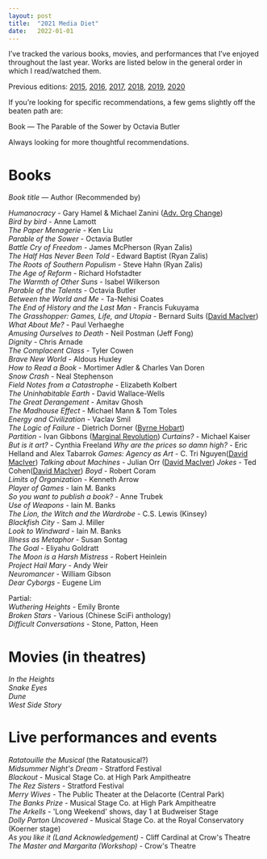 ```yaml
---
layout: post
title:  "2021 Media Diet"
date:   2022-01-01
---
```


I’ve tracked the various books, movies, and performances that I’ve enjoyed throughout the last year. Works are listed below in the general order in which I read/watched them.

Previous editions: [2015](https://smflem.github.io/2016/01/10/2015_media_diet.html), [2016](https://smflem.github.io/2017/01/08/2016_media_diet.html), [2017](https://smflem.github.io/2018/01/06/2017_media_diet.html), [2018](https://smflem.github.io/2019/01/20/2018_media_diet.html), [2019](https://smflem.github.io/2020/01/01/2019_media_diet.html), [2020](https://smflem.github.io/2021/01/01/2020_media_diet.html)

If you’re looking for specific recommendations, a few gems slightly off the beaten path are:

Book — The Parable of the Sower by Octavia Butler

Always looking for more thoughtful recommendations.

# **Books**
*Book title* — Author (Recommended by)

*Humanocracy* - Gary Hamel & Michael Zanini ([Adv. Org Change](https://www8.gsb.columbia.edu/courses/mba/2012/spring/b8720-001)) <br>
*Bird by bird* - Anne Lamott <br>
*The Paper Menagerie* - Ken Liu <br>
*Parable of the Sower* - Octavia Butler <br>
*Battle Cry of Freedom* - James McPherson (Ryan Zalis) <br>
*The Half Has Never Been Told* - Edward Baptist (Ryan Zalis) <br>
*The Roots of Southern Populism* - Steve Hahn (Ryan Zalis) <br>
*The Age of Reform* - Richard Hofstadter <br>
*The Warmth of Other Suns* - Isabel Wilkerson <br>
*Parable of the Talents* - Octavia Butler <br>
*Between the World and Me* - Ta-Nehisi Coates <br>
*The End of History and the Last Man* - Francis Fukuyama <br>
*The Grasshopper: Games, Life, and Utopia* - Bernard Suits ([David MacIver](https://drmaciver.substack.com/p/a-few-book-recommendations)) <br>
*What About Me?* - Paul Verhaeghe <br>
*Amusing Ourselves to Death* - Neil Postman (Jeff Fong) <br>
*Dignity* - Chris Arnade <br>
*The Complacent Class* - Tyler Cowen <br>
*Brave New World* - Aldous Huxley <br>
*How to Read a Book* - Mortimer Adler & Charles Van Doren <br>
*Snow Crash* - Neal Stephenson <br>
*Field Notes from a Catastrophe* - Elizabeth Kolbert <br>
*The Uninhabitable Earth* - David Wallace-Wells <br>
*The Great Derangement* - Amitav Ghosh <br>
*The Madhouse Effect* - Michael Mann & Tom Toles <br>
*Energy and Civilization* - Vaclav Smil <br>
*The Logic of Failure* - Dietrich Dorner ([Byrne Hobart](https://diff.substack.com/p/the-diff-reading-list)) <br>
*Partition* - Ivan Gibbons ([Marginal Revolution](https://marginalrevolution.com/marginalrevolution/2021/04/partition-how-and-why-ireland-was-divided.html))
*Curtains?* - Michael Kaiser
*But is it art?* - Cynthia Freeland
*Why are the prices so damn high?* - Eric Helland and Alex Tabarrok
*Games: Agency as Art* - C. Tri Nguyen([David MacIver](https://drmaciver.substack.com/p/a-few-book-recommendations))
*Talking about Machines* - Julian Orr ([David MacIver](https://drmaciver.substack.com/p/a-few-book-recommendations))
*Jokes* - Ted Cohen([David MacIver](https://drmaciver.substack.com/p/a-few-book-recommendations))
*Boyd* - Robert Coram <br>
*Limits of Organization* - Kenneth Arrow <br>
*Player of Games* - Iain M. Banks <br>
*So you want to publish a book?* - Anne Trubek <br>
*Use of Weapons* - Iain M. Banks <br>
*The Lion, the Witch and the Wardrobe* - C.S. Lewis (Kinsey) <br>
*Blackfish City* - Sam J. Miller <br>
*Look to Windward* - Iain M. Banks <br>
*Illness as Metaphor* - Susan Sontag <br>
*The Goal* - Eliyahu Goldratt <br>
*The Moon is a Harsh Mistress* - Robert Heinlein <br>
*Project Hail Mary* - Andy Weir <br>
*Neuromancer* - William Gibson <br>
*Dear Cyborgs* - Eugene Lim <br>

Partial: <br>
*Wuthering Heights* - Emily Bronte <br>
*Broken Stars* - Various (Chinese SciFi anthology) <br>
*Difficult Conversations* - Stone, Patton, Heen <br>


# **Movies (in theatres)**
*In the Heights* <br>
*Snake Eyes* <br>
*Dune* <br>
*West Side Story* <br>


# **Live performances and events**

*Ratatouille the Musical* (the Ratatousical?) <br>
*Midsummer Night's Dream* - Stratford Festival <br>
*Blackout* - Musical Stage Co. at High Park Ampitheatre  <br>
*The Rez Sisters* - Stratford Festival <br>
*Merry Wives* - The Public Theater at the Delacorte (Central Park) <br>
*The Banks Prize* - Musical Stage Co. at High Park Ampitheatre <br>
*The Arkells* - 'Long Weekend' shows, day 1 at Budweiser Stage <br>
*Dolly Parton Uncovered* - Musical Stage Co. at the Royal Conservatory (Koerner stage) <br>
*As you like it (Land Acknowledgement)* - Cliff Cardinal at Crow's Theatre <br>
*The Master and Margarita (Workshop)* - Crow's Theatre <br>
